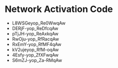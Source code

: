 # Network Activation Code
* L8WSGeyop_Re0WwqAw
* DERjF-yop_ReDfcqAw
* pTjJH-yop_ReAxkqAw
* RwOju-yop_RfRacqAw
* RxEmY-yop_RfMF4qAw
* kV2ujeyop_RfM-oqAw
* 4Esfy-yop_ZfXFwqAw
* S6mZJ-yop_Za-RMqAw